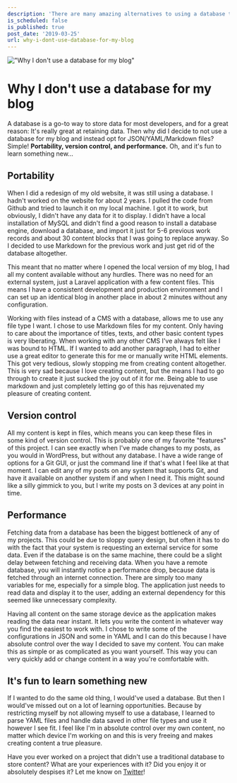 ```yaml
---
description: 'There are many amazing alternatives to using a database to store data for your website. Find out why I chose to use static files to store all content for my blog.'
is_scheduled: false
is_published: true
post_date: '2019-03-25'
url: why-i-dont-use-database-for-my-blog
---
```


!["Why I don't use a database for my blog"](/images/articles/stack_wood.jpeg)

# Why I don't use a database for my blog
A database is a go-to way to store data for most developers, 
and for a great reason: It's really great at retaining data. 
Then why did I decide to not use a database for my blog and instead opt 
for JSON/YAML/Markdown files? Simple! **Portability, version control, 
and performance.** Oh, and it's fun to learn something new...

## Portability
When I did a redesign of my old website, it was still using a database. 
I hadn't worked on the website for about 2 years. I pulled the code from Github 
and tried to launch it on my local machine. I got it to work, but obviously, 
I didn't have any data for it to display. I didn't have a local installation 
of MySQL and didn't find a good reason to install a database engine, 
download a database, and import it just for 5-6 previous work records 
and about 30 content blocks that I was going to replace anyway. 
So I decided to use Markdown for the previous work and just get rid of the 
database altogether.

This meant that no matter where I opened the local version of my blog, 
I had all my content available without any hurdles. There was no need for 
an external system, just a Laravel application with a few content files. 
This means I have a consistent development and production environment and 
I can set up an identical blog in another place in about 2 minutes without 
any configuration.

Working with files instead of a CMS with a database, allows me to use any 
file type I want. I chose to use Markdown files for my content. 
Only having to care about the importance of titles, texts, 
and other basic content types is very liberating. When working with any other 
CMS I've always felt like I was bound to HTML. 
If I wanted to add another paragraph, I had to either use a great editor to 
generate this for me or manually write HTML elements. This got very tedious, 
slowly stopping me from creating content altogether. This is very sad because 
I love creating content, but the means I had to go through to create it 
just sucked the joy out of it for me. Being able to use markdown and just 
completely letting go of this has rejuvenated my pleasure of creating content. 

## Version control
All my content is kept in files, which means you can keep these files in 
some kind of version control. This is probably one of my favorite "features" 
of this project. I can see exactly when I've made changes to my posts, 
as you would in WordPress, but without any database. 
I have a wide range of options for a Git GUI, or just the command line if 
that's what I feel like at that moment. I can edit any of my posts on any 
system that supports Git, and have it available on another system 
if and when I need it. This might sound like a silly gimmick to you, 
but I write my posts on 3 devices at any point in time. 

## Performance
Fetching data from a database has been the biggest bottleneck of any of my 
projects. This could be due to sloppy query design, but often it has to 
do with the fact that your system is requesting an external service for 
some data. Even if the database is on the same machine, there could be a 
slight delay between fetching and receiving data. When you have a remote 
database, you will instantly notice a performance drop, because data is 
fetched through an internet connection. There are simply too many variables 
for me, especially for a simple blog. The application just needs to read 
data and display it to the user, adding an external dependency for this 
seemed like unnecessary complexity. 

Having all content on the same storage device as the application makes 
reading the data near instant. It lets you write the content in whatever 
way you find the easiest to work with. I chose to write some of the 
configurations in JSON and some in YAML and I can do this because I have 
absolute control over the way I decided to save my content. You can make 
this as simple or as complicated as you want yourself. This way you can 
very quickly add or change content in a way you're comfortable with.

## It's fun to learn something new
If I wanted to do the same old thing, I would've used a database. 
But then I would've missed out on a lot of learning opportunities. 
Because by restricting myself by not allowing myself to use a database, 
I learned to parse YAML files and handle data saved in other file types 
and use it however I see fit. I feel like I'm in absolute control over 
my own content, no matter which device I'm working on and this is very 
freeing and makes creating content a true pleasure.

Have you ever worked on a project that didn't use a traditional database 
to store content? What are your experiences with it? Did you enjoy it or 
absolutely despises it? Let me know on [Twitter](https://twitter.com/RJElsinga)!
